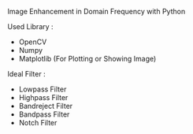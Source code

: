 Image Enhancement in Domain Frequency with Python

Used Library : 
- OpenCV
- Numpy 
- Matplotlib (For Plotting or Showing Image)

Ideal Filter : 
- Lowpass Filter
- Highpass Filter
- Bandreject Filter
- Bandpass Filter
- Notch Filter